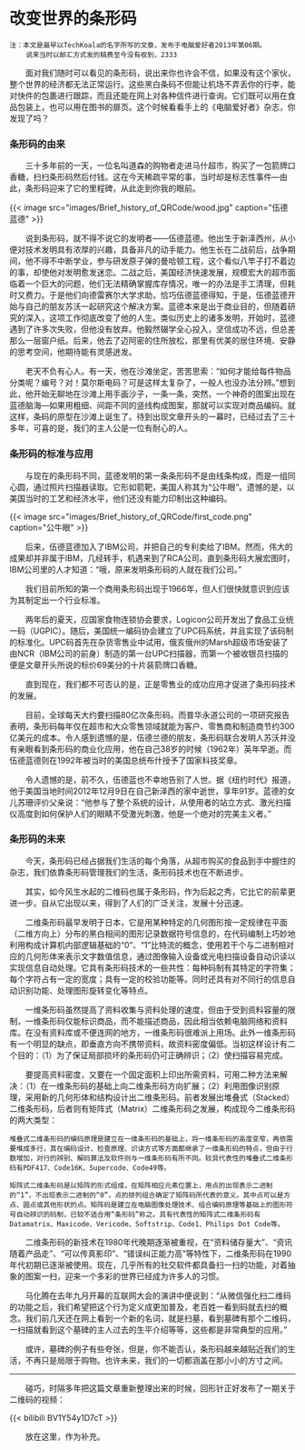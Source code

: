 # 改变世界的条形码

    注：本文是最早以TechKoala的名字所写的文章，发布于电脑爱好者2013年第06期。
        说来当时以邮汇方式发的稿费至今没有收到，2333

&emsp;&emsp;面对我们随时可以看见的条形码，说出来你也许会不信，如果没有这个家伙，整个世界的经济都无法正常运行。这些黑白条码不但能让机场不弄丢你的行李，能对快件的包裹进行跟踪，而且还能在网上对各种信件进行查询。它们既可以用在食品包装上，也可以用在图书的扉页。这个时候看看手上的《电脑爱好者》杂志，你发现了吗？

### 条形码的由来

&emsp;&emsp;三十多年前的一天，一位名叫道森的购物者走进马什超市，购买了一包箭牌口香糖，扫扫条形码然后付钱。这在今天稀疏平常的事，当时却是标志性事件—由此，条形码迎来了它的里程碑，从此走到你我的眼前。

{{< image src="images/Brief_history_of_QRCode/wood.jpg" caption="伍德蓝德" >}}

&emsp;&emsp;说到条形码，就不得不说它的发明者——伍德蓝德。他出生于新泽西州，从小便对技术发明具有浓厚的兴趣，具备非凡的动手能力。他生长在二战前后，战争期间，他不得不中断学业，参与研发原子弹的曼哈顿工程，这个看似八竿子打不着边的事，却使他对发明愈发迷恋。二战之后，美国经济快速发展，规模宏大的超市面临着一个巨大的问题，他们无法精确掌握库存情况，唯一的办法是手工清理，但耗时又费力。于是他们向德雷赛尔大学求助，恰巧伍德蓝德得知，于是，伍德蓝德开始与自己的朋友苏沃一起研究这个解决方案。蓝德本来是出于商业目的，但随着研究的深入，这项工作彻底改变了他的人生。类似历史上的诸多发明，开始时，蓝德遇到了许多次失败，但他没有放弃。他毅然辍学全心投入，坚信成功不远，但总差那么一层窗户纸。后来，他去了迈阿密的住所放松，那里有优美的居住环境、安静的思考空间，他期待能有灵感迸发。

&emsp;&emsp;老天不负有心人。有一天，他在沙滩坐定，苦苦思索：“如何才能给每件物品分类呢？编号？对！莫尔斯电码？可是这样太复杂了，一般人也没办法分辨。”想到此，他开始无聊地在沙滩上用手画沙子，一条一条，突然，一个神奇的图案出现在蓝德脑海—如果用粗细、间距不同的竖线构成图案，那就可以实现对商品编码。就这样，条码的原型在沙滩上诞生了。待到出现文章开头的一幕时，已经过去了三十多年，可喜的是，我们的主人公是一位有耐心的人。

### 条形码的标准与应用

&emsp;&emsp;与现在的条形码不同，蓝德发明的第一条条形码不是由线条构成，而是一组同心圆，通过照片扫描器读取。它形如箭靶，美国人称其为“公牛眼”。遗憾的是，以美国当时的工艺和经济水平，他们还没有能力印制出这种编码。

{{< image src="images/Brief_history_of_QRCode/first_code.png" caption="公牛眼" >}}

&emsp;&emsp;后来，伍德蓝德加入了IBM公司，并把自己的专利卖给了IBM。然而，伟大的成果却并非属于IBM，几经转手，机遇来到了RCA公司。直到条形码大展宏图时，IBM公司里的人才知道：“哦，原来发明条形码的人就在我们公司。”

&emsp;&emsp;我们目前所知的第一个商用条形码出现于1966年，但人们很快就意识到应该为其制定出一个行业标准。

&emsp;&emsp;两年后的夏天，应国家食物连锁协会要求，Logicon公司开发出了食品工业统一码（UGPIC）。随后，美国统一编码协会建立了UPC码系统，并且实现了该码制的标准化。UPC码首先在杂货零售业中试用，俄亥俄州的Marsh超级市场安装了由NCR（IBM公司的前身）制造的第一台UPC扫描器，而第一个被收银员扫描的便是文章开头所说的标价69美分的十片装箭牌口香糖。

&emsp;&emsp;直到现在，我们都不可否认的是，正是零售业的成功应用才促进了条形码技术的发展。

&emsp;&emsp;目前，全球每天大约要扫描80亿次条形码。而普华永道公司的一项研究报告表明，条形码每年仅在超市和大众零售领域就能为客户、零售商和制造商节约300亿美元的成本。令人感到遗憾的是，伍德兰德的朋友，条形码联合发明人苏沃并没有亲眼看到条形码的商业化应用，他在自己38岁的时候（1962年）英年早逝。而伍德蓝德则在1992年被当时的美国总统布什授予了国家科技奖章。

&emsp;&emsp;令人遗憾的是，前不久，伍德蓝也不幸地告别了人世。据《纽约时代》报道，他于美国当地时间2012年12月9日在自己新泽西的家中逝世，享年91岁。蓝德的女儿苏珊评价父亲说：“他参与了整个系统的设计，从使用者的站立方式、激光扫描仪高度到如何保护人们的眼睛不受激光刺激，他是一个绝对的完美主义者。”

### 条形码的未来

&emsp;&emsp;今天，条形码已经占据我们生活的每个角落，从超市购买的食品到手中握住的杂志，我们依靠条形码管理我们的生活，条形码技术也在不断进步。

&emsp;&emsp;其实，如今风生水起的二维码也属于条形码，作为后起之秀，它比它的前辈更进一步。自从它出现以来，得到了人们的广泛关注，发展十分迅速。

&emsp;&emsp;二维条形码最早发明于日本，它是用某种特定的几何图形按一定规律在平面（二维方向上）分布的黑白相间的图形记录数据符号信息的，在代码编制上巧妙地利用构成计算机内部逻辑基础的“0”、“1”比特流的概念，使用若干个与二进制相对应的几何形体来表示文字数值信息，通过图像输入设备或光电扫描设备自动识读以实现信息自动处理。它具有条形码技术的一些共性：每种码制有其特定的字符集；每个字符占有一定的宽度；具有一定的校验功能等。同时还具有对不同行的信息自动识别功能、处理图形旋转变化等特点。

&emsp;&emsp;一维条形码虽然提高了资料收集与资料处理的速度，但由于受到资料容量的限制，一维条形码仅能标识商品，而不能描述商品，因此相当依赖电脑网络和资料库。在没有资料库或不便连网的地方，一维条形码很难派上用场。此外一维条形码有一个明显的缺点，即垂直方向不携带资料，故资料密度偏低。当初这样设计有二个目的：（1）为了保证局部损坏的条形码仍可正确辨识；（2）使扫描容易完成。

&emsp;&emsp;要提高资料密度，又要在一个固定面积上印出所需资料，可用二种方法来解决：（1）在一维条形码的基础上向二维条形码方向扩展；（2）利用图像识别原理，采用新的几何形体和结构设计出二维条形码。前者发展出堆叠式（Stacked）二维条形码，后者则有矩阵式（Matrix）二维条形码之发展，构成现今二维条形码的两大类型：

`堆叠式二维条形码的编码原理是建立在一维条形码的基础上，将一维条形码的高度变窄，再依需要堆成多行，其在编码设计、检查原理、识读方式等方面都继承了一维条形码的特点，但由于行数增加，对行的辨别、解码算法及软件则与一维条形码有所不同。较具代表性的堆叠式二维条形码有PDF417、Code16K、Supercode、Code49等。`

`矩阵式二维条形码是以矩阵的形式组成，在矩阵相应元素位置上，用点的出现表示二进制的“1”，不出现表示二进制的“0”，点的排列组合确定了矩阵码所代表的意义。其中点可以是方点、圆点或其他形状的点。矩阵码是建立在电脑图像处理技术、组合编码原理等基础上的图形符号自动辨识的码制，已较不适合用“条形码”称之。具有代表性的矩阵式二维条形码有Datamatrix、Maxicode、Vericode、Softstrip、Code1、Philips Dot Code等。`

&emsp;&emsp;二维条形码的新技术在1980年代晚期逐渐被重视，在“资料储存量大”、“资讯随着产品走”、“可以传真影印”、“错误纠正能力高”等特性下，二维条形码在1990年代初期已逐渐被使用。现在，几乎所有的社交软件都具备扫一扫的功能，对着抽象的图案一扫，迎来一个多彩的世界已经成为许多人的习惯。

&emsp;&emsp;马化腾在去年九月开幕的互联网大会的演讲中便说到：“从微信强化扫二维码的功能之后，我们希望把这个行为定义成更加普及，老百姓一看到码就去扫的概念。我们前几天还在网上看到一个新的名词，就是扫墓，看到墓碑有那个二维码，一扫描就看到这个墓碑的主人过去的生平介绍等等，这些都是非常典型的应用。”

&emsp;&emsp;或许，墓碑的例子有些夸张，但是，你不能否认，条形码越来越贴近我们的生活，不再只是局限于购物。也许未来，我们的一切都涵盖在那小小的方寸之间。

---
&emsp;&emsp;碰巧，时隔多年把这篇文章重新整理出来的时候，回形针正好发布了一期关于二维码的视频：

{{< bilibili BV1Y54y1D7cT >}}

&emsp;&emsp;放在这里，作为补充。

